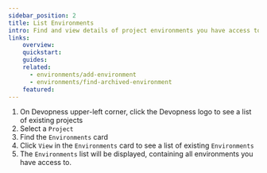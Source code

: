 ```yaml
---
sidebar_position: 2
title: List Environments
intro: Find and view details of project environments you have access to.
links:
    overview:
    quickstart:
    guides:
    related:
      - environments/add-environment
      - environments/find-archived-environment
    featured:
---
```


1. On Devopness upper-left corner, click the Devopness logo to see a list of existing projects
1. Select a `Project`
1. Find the `Environments` card
1. Click `View` in the `Environments` card to see a list of existing `Environments`
1. The `Environments` list will be displayed, containing all environments you have access to.
